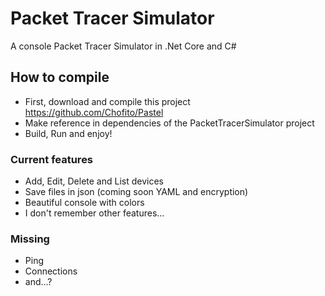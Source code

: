 # Packet Tracer Simulator
A console Packet Tracer Simulator in .Net Core and C#

## How to compile
- First, download and compile this project https://github.com/Chofito/Pastel
- Make reference in dependencies of the PacketTracerSimulator project
- Build, Run and enjoy!

### Current features
- Add, Edit, Delete and List devices
- Save files in json (coming soon YAML and encryption)
- Beautiful console with colors
- I don't remember other features...
### Missing
- Ping
- Connections
- and...?
